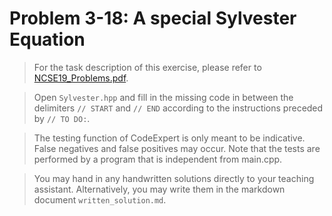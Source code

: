 # Problem 3-18: A special Sylvester Equation

> For the task description of this exercise, please refer to [NCSE19_Problems.pdf](
https://www.sam.math.ethz.ch/~grsam/NCSE19/HOMEWORK/NCSE19_Problems.pdf). 

> Open `Sylvester.hpp` and fill in the missing code in between the delimiters `// START` and `// END` according to the instructions preceded by `// TO DO:`.

> The testing function of CodeExpert is only meant to be indicative. False negatives and false positives may occur.
Note that the tests are performed by a program that is independent from main.cpp.

> You may hand in any handwritten solutions directly to your teaching assistant. Alternatively, you may write them in the markdown document `written_solution.md`.
